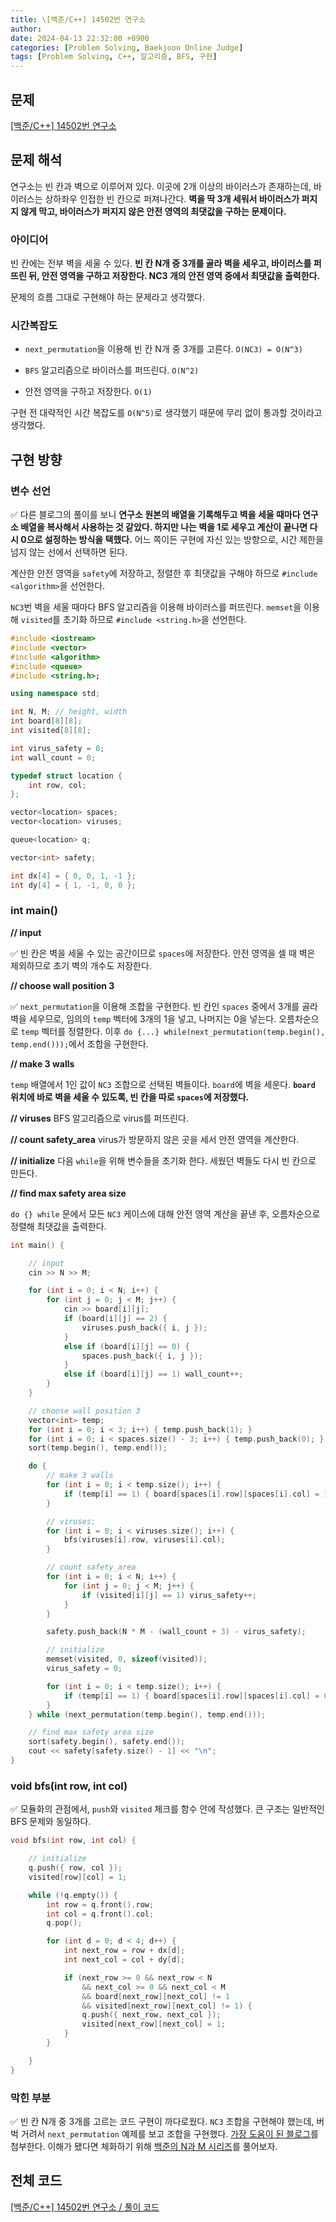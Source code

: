 ```yaml
---
title: \[백준/C++] 14502번 연구소
author: 
date: 2024-04-13 22:32:00 +0900
categories: [Problem Solving, Baekjoon Online Judge]
tags: [Problem Solving, C++, 알고리즘, BFS, 구현]
---
```



## **문제**

[[백준/C++] 14502번 연구소](https://www.acmicpc.net/problem/14502)

## **문제 해석**

연구소는 빈 칸과 벽으로 이루어져 있다. 이곳에 2개 이상의 바이러스가 존재하는데, 바이러스는 상하좌우 인접한 빈 칸으로 퍼져나간다. **벽을 딱 3개 세워서 바이러스가 퍼지지 않게 막고, 바이러스가 퍼지지 않은 안전 영역의 최댓값을 구하는 문제이다.**

### **아이디어**

빈 칸에는 전부 벽을 세울 수 있다. **빈 칸 N개 중 3개를 골라 벽을 세우고, 바이러스를 퍼뜨린 뒤, 안전 영역을 구하고 저장한다. NC3 개의 안전 영역 중에서 최댓값을 출력한다.**

문제의 흐름 그대로 구현해야 하는 문제라고 생각했다. 

### **시간복잡도**

- `next_permutation`을 이용해 빈 칸 N개 중 3개를 고른다. `O(NC3) = O(N^3)`

- `BFS` 알고리즘으로 바이러스를 퍼뜨린다. `O(N^2)`

- 안전 영역을 구하고 저장한다. `O(1)`

구현 전 대략적인 시간 복잡도를 `O(N^5)`로 생각했기 때문에 무리 없이 통과할 것이라고 생각했다.

## **구현 방향**

### **변수 선언**

✅ 다른 블로그의 풀이를 보니 **연구소 원본의 배열을 기록해두고 벽을 세울 때마다 연구소 배열을 복사해서 사용하는 것 같았다. 하지만 나는 벽을 1로 세우고 계산이 끝나면 다시 0으로 설정하는 방식을 택했다.** 어느 쪽이든 구현에 자신 있는 방향으로, 시간 제한을 넘지 않는 선에서 선택하면 된다.

계산한 안전 영역을 `safety`에 저장하고, 정렬한 후 최댓값을 구해야 하므로 `#include <algorithm>`을 선언한다.

`NC3`번 벽을 세울 때마다 BFS 알고리즘을 이용해 바이러스를 퍼뜨린다. `memset`을 이용해 `visited`를 초기화 하므로 `#include <string.h>`을 선언한다.

```cpp
#include <iostream>
#include <vector>
#include <algorithm>
#include <queue>
#include <string.h>;

using namespace std;

int N, M; // height, width
int board[8][8];
int visited[8][8];

int virus_safety = 0;
int wall_count = 0;

typedef struct location {
    int row, col;
};

vector<location> spaces;
vector<location> viruses;

queue<location> q;

vector<int> safety;

int dx[4] = { 0, 0, 1, -1 };
int dy[4] = { 1, -1, 0, 0 };
```

### **int main()**

**// input**

✅ 빈 칸은 벽을 세울 수 있는 공간이므로 `spaces`에 저장한다. 안전 영역을 셀 때 벽은 제외하므로 초기 벽의 개수도 저장한다.

**// choose wall position 3**

✅ `next_permutation`을 이용해 조합을 구현한다. 빈 칸인 `spaces` 중에서 3개를 골라 벽을 세우므로, 임의의 `temp` 벡터에 3개의 1을 넣고, 나머지는 0을 넣는다. 오름차순으로 `temp` 벡터를 정렬한다. 이후 `do {...} while(next_permutation(temp.begin(), temp.end()));`에서 조합을 구현한다.

**// make 3 walls**

`temp` 배열에서 1인 값이 `NC3` 조합으로 선택된 벽들이다. `board`에 벽을 세운다. **`board` 위치에 바로 벽을 세울 수 있도록, 빈 칸을 따로 `spaces`에 저장했다.**

**// viruses**  BFS 알고리즘으로 virus를 퍼뜨린다.

**// count safety_area**  virus가 방문하지 않은 곳을 세서 안전 영역을 계산한다.

**// initialize**  다음 `while`을 위해 변수들을 초기화 한다. 세웠던 벽들도 다시 빈 칸으로 만든다.

**// find max safety area size** 

`do {} while` 문에서 모든 `NC3` 케이스에 대해 안전 영역 계산을 끝낸 후, 오름차순으로 정렬해 최댓값을 출력한다.

```cpp
int main() {

    // input
    cin >> N >> M;

    for (int i = 0; i < N; i++) {
        for (int j = 0; j < M; j++) {
            cin >> board[i][j];
            if (board[i][j] == 2) {
                viruses.push_back({ i, j });
            }
            else if (board[i][j] == 0) {
                spaces.push_back({ i, j });
            }
            else if (board[i][j] == 1) wall_count++;
        }
    }

    // choose wall position 3
    vector<int> temp;
    for (int i = 0; i < 3; i++) { temp.push_back(1); }
    for (int i = 0; i < spaces.size() - 3; i++) { temp.push_back(0); }
    sort(temp.begin(), temp.end());

    do {
        // make 3 walls
        for (int i = 0; i < temp.size(); i++) {
            if (temp[i] == 1) { board[spaces[i].row][spaces[i].col] = 1; }
        }

        // viruses;
        for (int i = 0; i < viruses.size(); i++) {
            bfs(viruses[i].row, viruses[i].col);
        }

        // count safety_area
        for (int i = 0; i < N; i++) {
            for (int j = 0; j < M; j++) {
                if (visited[i][j] == 1) virus_safety++;
            }
        }

        safety.push_back(N * M - (wall_count + 3) - virus_safety);

        // initialize
        memset(visited, 0, sizeof(visited));
        virus_safety = 0;

        for (int i = 0; i < temp.size(); i++) {
            if (temp[i] == 1) { board[spaces[i].row][spaces[i].col] = 0; }
        }
    } while (next_permutation(temp.begin(), temp.end()));

    // find max safety area size
    sort(safety.begin(), safety.end());
    cout << safety[safety.size() - 1] << "\n";
}
```

### **void bfs(int row, int col)**

✅ 모듈화의 관점에서, `push`와 `visited` 체크를 함수 안에 작성했다. 큰 구조는 일반적인 BFS 문제와 동일하다.

```cpp
void bfs(int row, int col) {

    // initialize
    q.push({ row, col });
    visited[row][col] = 1;

    while (!q.empty()) {
        int row = q.front().row;
        int col = q.front().col;
        q.pop();

        for (int d = 0; d < 4; d++) {
            int next_row = row + dx[d];
            int next_col = col + dy[d];

            if (next_row >= 0 && next_row < N
                && next_col >= 0 && next_col < M
                && board[next_row][next_col] != 1
                && visited[next_row][next_col] != 1) {
                q.push({ next_row, next_col });
                visited[next_row][next_col] = 1;
            }
        }

    }
}
```

### **막힌 부분**

✅ 빈 칸 N개 중 3개를 고르는 코드 구현이 까다로웠다. `NC3` 조합을 구현해야 했는데, 버벅 거려서 `next_permutation` 예제를 보고 조합을 구현했다. [가장 도움이 된 블로그](https://taehun0933.tistory.com/18)를 첨부한다. 이해가 됐다면 체화하기 위해 [백준의 N과 M 시리즈](https://www.acmicpc.net/workbook/view/2052)를 풀어보자.

## **전체 코드**

[[백준/C++] 14502번 연구소 / 풀이 코드](https://github.com/RumosZin/algorithm-study/blob/main/BOJ/G4_14502.cpp)

<script src="https://utteranc.es/client.js"
        repo="RumosZin/rumoszin.github.io"
        issue-term="pathname"
        theme="github-light"
        crossorigin="anonymous"
        async>
</script>